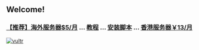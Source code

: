 ## Welcome!
### [【推荐】海外服务器$5/月](https://vultr.grsm.io/vip) ... [教程](https://github.com/haoel/haoel.github.io) ... [安装脚本](https://github.com/hijkpw/scripts) ... [香港服务器￥13/月](https://www.ucloud.cn/site/active/kuaijie.html?invitation_code=C1x0CC2BBF38292#xianggang)
[![vultr](https://jiobxn.files.wordpress.com/2021/06/vultr.png)](https://vultr.grsm.io/vip)
